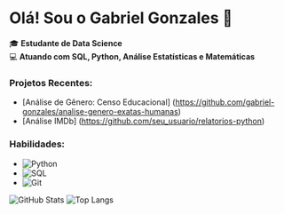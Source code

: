 # Olá! Sou o Gabriel Gonzales 👋

🎓 **Estudante de Data Science** <br>
💻 **Atuando com SQL, Python, Análise Estatísticas e Matemáticas** <br>

### Projetos Recentes:

- [Análise de Gênero: Censo Educacional] (https://github.com/gabriel-gonzales/analise-genero-exatas-humanas)
- [Análise IMDb] (https://github.com/seu_usuario/relatorios-python)

### Habilidades:
- ![Python](https://img.shields.io/badge/-Python-blue)
- ![SQL](https://img.shields.io/badge/-SQL-brightgreen)
- ![Git](https://img.shields.io/badge/-Git-orange)


![GitHub Stats](https://github-readme-stats.vercel.app/api?username=gabriel-gonzales&show_icons=true&theme=radical)
![Top Langs](https://github-readme-stats.vercel.app/api/top-langs/?username=gabriel-gonzales&layout=compact&theme=radical)

